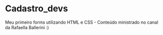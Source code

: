 # Cadastro_devs
Meu primeiro forms utilizando HTML e CSS - Conteúdo ministrado no canal da Rafaella Ballerini :)
